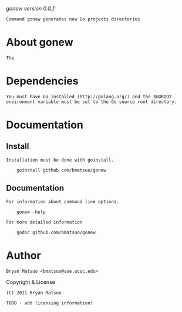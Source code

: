 *gonew version 0.0_1*

    Command gonew generates new Go projects directories

About gonew
===========

    The

Dependencies
============

    You must have Go installed (http://golang.org/) and the $GOROOT
    environment variable must be set to the Go source root directory.

Documentation
=============
Install
-------

    Installation must be done with goinstall.

        goinstall github.com/bmatsuo/gonew

Documentation
-------------

    For information about command line options.

        gonew -help

    For more detailed information

        godoc github.com/bmatsuo/gonew

Author
======

    Bryan Matsuo <bmatsuo@soe.ucsc.edu>

Copyright & License

    (C) 2011 Bryan Matsuo 

    TODO - add licensing information!
